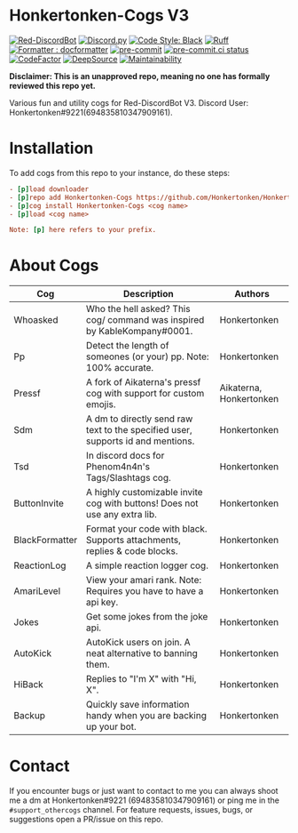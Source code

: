 # Honkertonken-Cogs V3

[![Red-DiscordBot](https://img.shields.io/badge/Red--DiscordBot-V3-red.svg)](https://github.com/Cog-Creators/Red-DiscordBot)
[![Discord.py](https://img.shields.io/badge/Discord.py-rewrite-blue.svg)](https://github.com/Rapptz/discord.py/tree/rewrite)
[![Code Style: Black](https://img.shields.io/badge/code%20style-black-000000.svg)](https://github.com/psf/black)
[![Ruff](https://img.shields.io/endpoint?url=https://raw.githubusercontent.com/charliermarsh/ruff/main/assets/badge/v1.json)](https://github.com/charliermarsh/ruff)
[![Formatter : docformatter](https://img.shields.io/badge/%20formatter-docformatter-fedcba.svg)](https://github.com/PyCQA/docformatter)
[![pre-commit](https://img.shields.io/badge/pre--commit-enabled-brightgreen?logo=pre-commit)](https://github.com/pre-commit/pre-commit)
[![pre-commit.ci status](https://results.pre-commit.ci/badge/github/Honkertonken/Cogs-V3/master.svg)](https://results.pre-commit.ci/latest/github/Honkertonken/Cogs-V3/master)
[![CodeFactor](https://www.codefactor.io/repository/github/honkertonken/honkertonken-cogs/badge)](https://www.codefactor.io/repository/github/honkertonken/honkertonken-cogs)
[![DeepSource](https://static.deepsource.io/deepsource-badge-light-mini.svg)](https://deepsource.io/gh/Honkertonken/Honkertonken-Cogs/?ref=repository-badge)
[![Maintainability](https://api.codeclimate.com/v1/badges/e3da6add933361e1f23b/maintainability)](https://codeclimate.com/github/Honkertonken/Honkertonken-Cogs/maintainability)


**Disclaimer: This is an unapproved repo, meaning no one has formally reviewed this repo yet.**

Various fun and utility cogs for Red-DiscordBot V3.
Discord User: Honkertonken#9221(694835810347909161).

# Installation

To add cogs from this repo to your instance, do these steps:

```ini
- [p]load downloader
- [p]repo add Honkertonken-Cogs https://github.com/Honkertonken/Honkertonken-Cogs
- [p]cog install Honkertonken-Cogs <cog name>
- [p]load <cog name>

Note: [p] here refers to your prefix.
```

# About Cogs

| Cog            | Description                                                                     | Authors                 |
| -------------- | ------------------------------------------------------------------------------- | ----------------------- |
| Whoasked       | Who the hell asked? This cog/ command was inspired by KableKompany#0001.        | Honkertonken            |
| Pp             | Detect the length of someones (or your) pp. Note: 100% accurate.                | Honkertonken            |
| Pressf         | A fork of Aikaterna's pressf cog with support for custom emojis.| Aikaterna, Honkertonken |
| Sdm            | A dm to directly send raw text to the specified user, supports id and mentions. | Honkertonken            |
| Tsd            | In discord docs for Phenom4n4n's Tags/Slashtags cog.                            | Honkertonken            |
| ButtonInvite   | A highly customizable invite cog with buttons! Does not use any extra lib.      | Honkertonken            |
| BlackFormatter | Format your code with black. Supports attachments, replies & code blocks.       | Honkertonken            |
| ReactionLog    | A simple reaction logger cog.                                                   | Honkertonken            |
| AmariLevel     | View your amari rank. Note: Requires you have to have a api key.                 | Honkertonken            |
| Jokes          | Get some jokes from the joke api.                                               | Honkertonken            |
| AutoKick       | AutoKick users on join. A neat alternative to banning them.                     | Honkertonken            |
| HiBack         | Replies to "I'm X" with "Hi, X".                                                | Honkertonken            |
| Backup | Quickly save information handy when you are backing up your bot.| Honkertonken

# Contact

If you encounter bugs or just want to contact to me you can always shoot me a dm at Honkertonken#9221 (694835810347909161) or ping me in the `#support_othercogs` channel. For feature requests, issues, bugs, or suggestions open a PR/issue on this repo.

